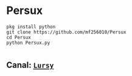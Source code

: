 # Persux
 ```pkg install python```  
 ```git clone https://github.com/mf256010/Persux```  
 ```cd Persux```  
 ```python Persux.py```  
# 
## **Canal:** [`Lursy`](https://www.youtube.com/channel/UCwmkiKIZHL1wscYHfIINZKw)  
